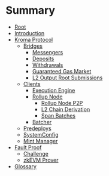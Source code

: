 <!-- DOCTOC SKIP -->

# Summary

- [Root](./root.md)
- [Introduction](./introduction.md)
- [Kroma Protocol](./protocol/overview.md)
  - [Bridges](./protocol/bridges.md)
    - [Messengers](./protocol/messengers.md)
    - [Deposits](./protocol/deposits.md)
    - [Withdrawals](./protocol/withdrawals.md)
    - [Guaranteed Gas Market](./protocol/guaranteed-gas-market.md)
    - [L2 Output Root Submissions](./protocol/validator.md)
  - [Clients]()
    - [Execution Engine](./protocol/exec-engine.md)
    - [Rollup Node](./protocol/rollup-node.md)
      - [Rollup Node P2P](./protocol/rollup-node-p2p.md)
      - [L2 Chain Derivation](./protocol/derivation.md)
      - [Span Batches](./protocol/span-batches.md)
    - [Batcher](./protocol/batcher.md)
  - [Predeploys](./protocol/predeploys.md)
  - [SystemConfig](./protocol/system-config.md)
  - [Mint Manager](./protocol/mint-manager.md)
- [Fault Proof]()
  - [Challenge](./fault-proof/challenge.md)
  - [zkEVM Prover](./fault-proof/zkevm-prover.md)
- [Glossary](./glossary.md)
